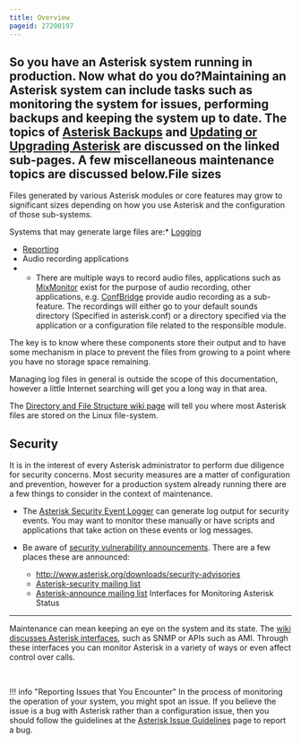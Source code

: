 ```yaml
---
title: Overview
pageid: 27200197
---
```


So you have an Asterisk system running in production. Now what do you do?Maintaining an Asterisk system can include tasks such as monitoring the system for issues, performing backups and keeping the system up to date. The topics of [Asterisk Backups](/Operation/Maintenance-and-Upgrades/Asterisk-Backups) and [Updating or Upgrading Asterisk](/Operation/Maintenance-and-Upgrades/Updating-or-Upgrading-Asterisk) are discussed on the linked sub-pages. A few miscellaneous maintenance topics are discussed below.File sizes
----------

Files generated by various Asterisk modules or core features may grow to significant sizes depending on how you use Asterisk and the configuration of those sub-systems.

Systems that may generate large files are:* [Logging](/Operation/Logging)
* [Reporting](/Configuration/Reporting)
* Audio recording applications
* + There are multiple ways to record audio files, applications such as [MixMonitor](/Asterisk-11-Application_MixMonitor) exist for the purpose of audio recording, other applications, e.g.  [ConfBridge](/Asterisk-11-Application_ConfBridge) provide audio recording as a sub-feature. The recordings will either go to your default sounds directory (Specified in asterisk.conf) or a directory specified via the application or a configuration file related to the responsible module.

The key is to know where these components store their output and to have some mechanism in place to prevent the files from growing to a point where you have no storage space remaining.

Managing log files in general is outside the scope of this documentation, however a little Internet searching will get you a long way in that area.

The [Directory and File Structure wiki page](/Fundamentals/Directory-and-File-Structure) will tell you where most Asterisk files are stored on the Linux file-system.

Security
--------

It is in the interest of every Asterisk administrator to perform due diligence for security concerns. Most security measures are a matter of configuration and prevention, however for a production system already running there are a few things to consider in the context of maintenance.

* The [Asterisk Security Event Logger](/Deployment/Asterisk-Security-Framework/Asterisk-Security-Event-Logger) can generate log output for security events. You may want to monitor these manually or have scripts and applications that take action on these events or log messages.
* Be aware of [security vulnerability announcements](/About-the-Project/Asterisk-Security-Vulnerabilities). There are a few places these are announced:  

	+ <http://www.asterisk.org/downloads/security-advisories>
	+ [Asterisk-security mailing list](http://lists.digium.com/mailman/listinfo/asterisk-security)
	+ [Asterisk-announce mailing list](http://lists.digium.com/mailman/listinfo/asterisk-announce)
Interfaces for Monitoring Asterisk Status
-----------------------------------------

Maintenance can mean keeping an eye on the system and its state. The [wiki discusses Asterisk interfaces](/Configuration/Interfaces), such as SNMP or APIs such as AMI. Through these interfaces you can monitor Asterisk in a variety of ways or even affect control over calls.

 




!!! info "Reporting Issues that You Encounter"
    In the process of monitoring the operation of your system, you might spot an issue. If you believe the issue is a bug with Asterisk rather than a configuration issue, then you should follow the guidelines at the [Asterisk Issue Guidelines](/Asterisk-Community/Asterisk-Issue-Guidelines) page to report a bug.

      
[//]: # (end-info)



 

 

 

